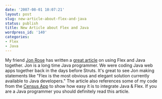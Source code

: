 ```yaml
---
date: '2007-08-01 10:07:21'
layout: post
slug: new-article-about-flex-and-java
status: publish
title: New Article about Flex and Java
wordpress_id: '140'
categories:
- Flex
- Java
---
```


My friend [Jon Rose](http://ectropic.com/wordpress/) has written a [great article](http://www.adobe.com/devnet/flex/articles/java_flex.html) on using Flex and Java together.  Jon is a long time Java programmer.  We were coding Java web apps together back in the days before Struts.  It's great to see Jon making statements like "Flex is the most obvious and elegant solution currently available to Java developers."  The article also references some of my code from the [Census App](/wordpress/2007/04/30/ajax-and-flex-data-loading-benchmarks/) to show how easy it is to integrate Java & Flex.  If you are a Java programmer you should definitely read this article.
